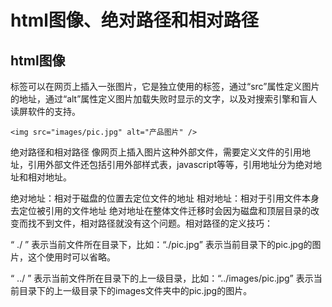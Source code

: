 # html图像、绝对路径和相对路径
## html图像
<img>标签可以在网页上插入一张图片，它是独立使用的标签，通过“src”属性定义图片的地址，通过“alt”属性定义图片加载失败时显示的文字，以及对搜索引擎和盲人读屏软件的支持。

```
<img src="images/pic.jpg" alt="产品图片" />
```

绝对路径和相对路径
像网页上插入图片这种外部文件，需要定义文件的引用地址，引用外部文件还包括引用外部样式表，javascript等等，引用地址分为绝对地址和相对地址。

绝对地址：相对于磁盘的位置去定位文件的地址
相对地址：相对于引用文件本身去定位被引用的文件地址
绝对地址在整体文件迁移时会因为磁盘和顶层目录的改变而找不到文件，相对路径就没有这个问题。相对路径的定义技巧：

“ ./ ” 表示当前文件所在目录下，比如：“./pic.jpg” 表示当前目录下的pic.jpg的图片，这个使用时可以省略。

“ ../ ” 表示当前文件所在目录下的上一级目录，比如：“../images/pic.jpg” 表示当前目录下的上一级目录下的images文件夹中的pic.jpg的图片。
